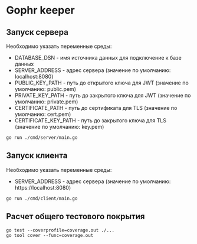 # Gophr keeper
## Запуск сервера
Необходимо указать переменные среды:
- DATABASE_DSN - имя источника данных для подключение к базе данных
- SERVER_ADDRESS - адрес сервера (значение по умолчанию: localhost:8080)
- PUBLIC_KEY_PATH - путь до открытого ключа для JWT (значение по умолчанию: public.pem)
- PRIVATE_KEY_PATH - путь до закрытого ключа для JWT (значение по умолчанию: private.pem)
- CERTIFICATE_PATH - путь до сертификата для TLS (значение по умолчанию: cert.pem)
- CERTIFICATE_KEY_PATH - путь до закрытого ключа для TLS (значение по умолчанию: key.pem)
```
go run ./cmd/server/main.go 
```
## Запуск клиента
Необходимо указать переменные среды:
- SERVER_ADDRESS - адрес сервера (значение по умолчанию: https://localhost:8080)
```
go run ./cmd/client/main.go 
```
## Расчет общего тестового покрытия
```
go test --coverprofile=coverage.out ./...
go tool cover --func=coverage.out
```